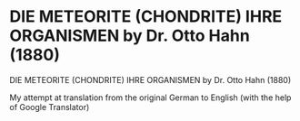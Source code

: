 # DIE METEORITE (CHONDRITE) IHRE ORGANISMEN by Dr. Otto Hahn (1880)
DIE METEORITE (CHONDRITE) IHRE ORGANISMEN by Dr. Otto Hahn (1880)

My attempt at translation from the original German to English (with the help of Google Translator)
